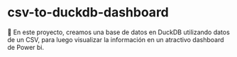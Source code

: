 # csv-to-duckdb-dashboard
🪿 En este proyecto, creamos una base de datos en DuckDB utilizando datos de un CSV, para luego visualizar la información en un atractivo dashboard de Power bi.
